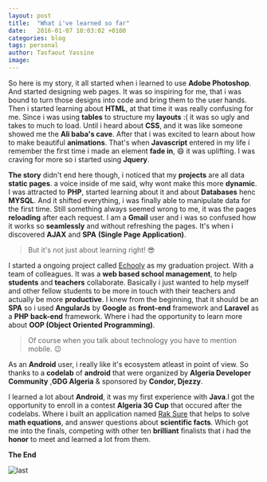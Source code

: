 ```yaml
---
layout: post
title:  "What i've learned so far"
date:   2016-01-07 10:03:02 +0100
categories: blog
tags: personal
author: Tasfaout Yassine
image:
---
```

So here is my story, it all started when i learned to use **Adobe Photoshop**. And started designing web pages. It was so inspiring for me, that i was bound to turn those designs into code and bring them to the user hands. Then i started learning about **HTML**, at that time it was really confusing for me. Since i was using **tables** to structure my **layouts** :( it was so ugly and takes to much to load. Until i heard about **CSS**, and it was like someone showed me the **Ali baba's cave**. After that i was excited to learn about how to make beautiful **animations**. That's when **Javascript** entered in my life i remember the first time i made an element **fade in**, :smile: it was uplifting. I was craving for more so i started using **Jquery**.


**The story** didn't end here though, i noticed that my **projects** are all data **static pages**. a voice inside of me said, why wont make this more **dynamic**. I was attracted to **PHP**, started learning about it and about **Databases** henc **MYSQL**. And it shifted everything, i was finally able to manipulate data for the first time. Still something always seemed wrong to me, it was the pages **reloading** after each request. I am a **Gmail** user and i was so confused how it works so **seamlessly** and without refreshing the pages. It's when i discovered **AJAX** and **SPA** **(Single Page Application)**.


>But it's not just about learning right! :sunglasses:

I started a ongoing project called [Echooly](/project/echooly) as my graduation project. With a team of colleagues.
It was a **web based school management**, to help **students** and **teachers** collaborate. Basically i just wanted to help myself and other fellow students to be more in touch with their teachers and actually be more **productive**. I knew from the beginning, that it should be an **SPA** so i used **AngularJs** by **Google** as **front-end** framework and **Laravel** as a **PHP** **back-end** framework. Where i had the opportunity to learn more about **OOP (Object Oriented Programming)**.

> Of course when you talk about technology you have to mention mobile. :wink:

As an **Android** user, i really like it's ecosystem atleast in point of view. So thanks to a **codelab** of **android** that were organized by **Algeria Developer Community** ,**GDG Algeria** & sponsored by **Condor, Djezzy**.

I learned a lot about **Android**, it was my first experience with **Java**.I got the opportunity to enroll in a contest **Algeria 3G Cup** that occured after the codelabs. Where i built an application named [Rak Sure](/project/raksure-application) that helps to solve **math equations**, and answer questions about **scientific facts**. Which got me into the finals, competing with other ten **brilliant** finalists that i had the **honor** to meet and learned a lot from them.


**The End**

![last](http://www.reactiongifs.com/r/jcwd.gif)
